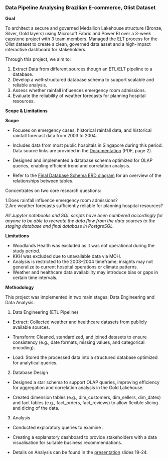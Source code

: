 ### Data Pipeline Analysing Brazilian E-commerce, Olist Dataset

**Goal**

To architect a secure and governed Medallion Lakehouse structure (Bronze, Silver, Gold layers) using Microsoft Fabric and Power BI over a 3-week capstone project with 3 team members. Managed the ELT process for the Olist dataset to create a clean, governed data asset and a high-impact interactive dashboard for stakeholders.

Through this project, we aim to:

1. Extract Data from different sources though an ETL/ELT pipeline to a database.<br>
2. Develop a well-structured database schema to support scalable and reliable analysis.<br>
3. Assess whether rainfall influences emergency room admissions.<br>
4. Evaluate the reliability of weather forecasts for planning hospital resources.<br>

**Scope & Limitations**

**Scope**

- Focuses on emergency cases, historical rainfall data, and historical rainfall forecast data from 2003 to 2004.

- Includes data from most public hospitals in Singapore during this period. Data source links are provided in the [Documentation](https://github.com/Gowry-CS/emergency-cases-weather-pipeline/blob/main/Emergency%20Cases%20and%20Weather%20Correlation%20Documentation.pdf)
 (PDF, page 2).

- Designed and implemented a database schema optimized for OLAP queries, enabling efficient trend and correlation analysis.

- Refer to the [Final Database Schema ERD diagram](https://github.com/Gowry-CS/emergency-cases-weather-pipeline/blob/main/Final%20Database%20Design/Final%20Database%20Design.png) for an overview of the relationships between tables. 

Concentrates on two core research questions:<br>

1.Does rainfall influence emergency room admissions?<br>
2.Are weather forecasts sufficiently reliable for planning hospital resources?

*All Jupyter notebooks and SQL scripts have been numbered accordingly for anyone to be able to recreate the data flow from the data sources to the staging database and final database in PostgreSQL*  

**Limitations**

- Woodlands Health was excluded as it was not operational during the study period.<br>
- KKH was excluded due to unavailable data via MOH.<br>
- Analysis is restricted to the 2003–2004 timeframe; insights may not generalize to current hospital operations or climate patterns.<br>
- Weather and healthcare data availability may introduce bias or gaps in certain time intervals. <br>

**Methodology**

This project was implemented in two main stages: Data Engineering and Data Analysis.

1. Data Engineering (ETL Pipeline)

- Extract: Collected weather and healthcare datasets from publicly available sources.

- Transform: Cleaned, standardized, and joined datasets to ensure consistency (e.g., date formats, missing values, and categorical encoding).

- Load: Stored the processed data into a structured database optimized for analytical queries.

2. Database Design

- Designed a star schema to support OLAP queries, improving efficiency for aggregation and correlation analysis in the Gold Lakehouse.

- Created dimension tables (e.g., dim_customers, dim_sellers, dim_dates) and fact tables (e.g., fact_orders, fact_reviews) to allow flexible slicing and dicing of the data.

3. Analysis

- Conducted exploratory queries to examine .

- Creating a explanatory dashboard to provide stakeholders with a data visualisation for suitable business recommendations.

- Details on Analysis can be found in the [presentation](https://github.com/Gowry-CS/emergency-cases-weather-pipeline/blob/main/Emergency%20Cases%20and%20Weather%20Correlation%20Presentation.pdf) slides 19-24.
